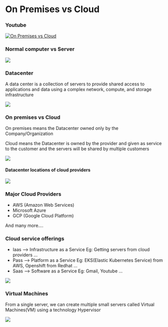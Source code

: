 # On Premises vs Cloud

### Youtube

[![On Premises vs Cloud](/content/linux/tutorials/images/linux-basics.png)](https://www.youtube.com/watch?v=Zn7AioNYPvg)

### Normal computer vs Server
![](/content/devops-journey/images/computer-server.png)

### Datacenter

A data center is a collection of servers to  provide shared access to applications and data using a complex network, compute, and storage infrastructure

![](/content/devops-journey/images/data-center.jpg)

### On premises vs Cloud

On premises means the Datacenter owned only by the Company/Organization

Cloud means the Datacenter is owned by the provider and given as service to the customer and the servers will be shared by multiple customers

![](/content/devops-journey/images/cloud.png)

#### Datacenter locations of cloud providers

![](/content/devops-journey/images/aws-azure-world-map.png)

### Major Cloud Providers
* AWS (Amazon Web Services)
* Microsoft Azure
* GCP (Google Cloud Platform)

And many more....

### Cloud service offerings
* Iaas --> Infrastructure as a Service Eg: Getting servers from cloud providers ...
* Pass --> Platform as a Service Eg: EKS(Elastic Kubernetes Service) from AWS, Openshift from Redhat ...
* Saas --> Software as a Service Eg: Gmail, Youtube ...

![](/content/devops-journey/images/iaas.png)

### Virtual Machines

From a single server, we can create multiple small servers called Virtual Machines(VM) using a technology Hypervisor

![](/content/devops-journey/images/cloud-hypervisor.png)